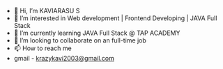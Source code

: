 - 👋 Hi, I’m KAVIARASU S
- 👀 I’m interested in Web development | Frontend Developing | JAVA Full Stack
- 🌱 I’m currently learning JAVA Full Stack @ TAP ACADEMY
- 💞️ I’m looking to collaborate on an full-time job
- 📫 How to reach me
- gmail - krazykavi2003@gmail.com

<!---
Kaviarasu02/Kaviarasu02 is a ✨ special ✨ repository because its `README.md` (this file) appears on your GitHub profile.
You can click the Preview link to take a look at your changes.
--->
